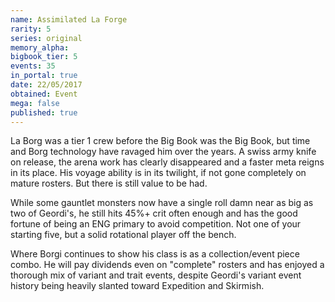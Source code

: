 ```yaml
---
name: Assimilated La Forge
rarity: 5
series: original
memory_alpha:
bigbook_tier: 5
events: 35
in_portal: true
date: 22/05/2017
obtained: Event
mega: false
published: true
---
```


La Borg was a tier 1 crew before the Big Book was the Big Book, but time and Borg technology have ravaged him over the years. A swiss army knife on release, the arena work has clearly disappeared and a faster meta reigns in its place. His voyage ability is in its twilight, if not gone completely on mature rosters. But there is still value to be had.

While some gauntlet monsters now have a single roll damn near as big as two of Geordi's, he still hits 45%+ crit often enough and has the good fortune of being an ENG primary to avoid competition. Not one of your starting five, but a solid rotational player off the bench.

Where Borgi continues to show his class is as a collection/event piece combo. He will pay dividends even on "complete" rosters and has enjoyed a thorough mix of variant and trait events, despite Geordi's variant event history being heavily slanted toward Expedition and Skirmish.
